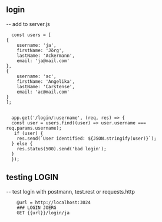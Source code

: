 ## login

-- add to server.js

      const users = [
    {
        username: 'ja',
        firstName: 'Jörg',
        lastName: 'Ackermann',
        email: 'ja@mail.com'
    },
    {
        username: 'ac',
        firstName: 'Angelika',
        lastName: 'Carstense',
        email: 'ac@mail.com'
    }
    ];


      app.get('/login/:username', (req, res) => {
      const user = users.find((user) => user.username === req.params.username);
       if (user) {
        res.send(`User identified: ${JSON.stringify(user)}`);
      } else {
        res.status(500).send('bad login');
      }
      });

## testing LOGIN

-- test login with postmann, test.rest or requests.http

        @url = http://localhost:3024
        ### LOGIN JOERG
        GET {{url}}/login/ja
